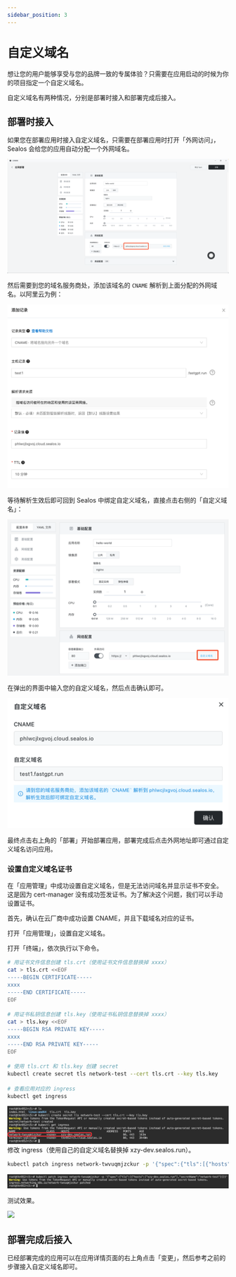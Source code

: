 ```yaml
---
sidebar_position: 3
---
```


# 自定义域名

想让您的用户能够享受与您的品牌一致的专属体验？只需要在应用启动的时候为你的项目指定一个自定义域名。

自定义域名有两种情况，分别是部署时接入和部署完成后接入。

## 部署时接入

如果您在部署应用时接入自定义域名，只需要在部署应用时打开「外网访问」，Sealos 会给您的应用自动分配一个外网域名。

![](./images/app-launchpad-domain.png)

然后需要到您的域名服务商处，添加该域名的 `CNAME` 解析到上面分配的外网域名。以阿里云为例：

![](./images/aliyun-cname.png)

等待解析生效后即可回到 Sealos 中绑定自定义域名，直接点击右侧的「自定义域名」：

![](./images/app-launchpad-domain2.png)

在弹出的界面中输入您的自定义域名，然后点击确认即可。

![](./images/app-launchpad-domain3.png)

最终点击右上角的「部署」开始部署应用，部署完成后点击外网地址即可通过自定义域名访问应用。

### 设置自定义域名证书

在「应用管理」中成功设置自定义域名，但是无法访问域名并显示证书不安全。 这是因为 cert-manager 没有成功签发证书。为了解决这个问题，我们可以手动设置证书。

首先，确认在云厂商中成功设置 CNAME，并且下载域名对应的证书。

打开「应用管理」，设置自定义域名。



打开「终端」，依次执行以下命令。

```bash
# 用证书文件信息创建 tls.crt（使用证书文件信息替换掉 xxxx）
cat > tls.crt <<EOF
-----BEGIN CERTIFICATE-----
xxxx
-----END CERTIFICATE-----
EOF

# 用证书私钥信息创建 tls.key（使用证书私钥信息替换掉 xxxx）
cat > tls.key <<EOF
-----BEGIN RSA PRIVATE KEY-----
xxxx
-----END RSA PRIVATE KEY-----
EOF

# 使用 tls.crt 和 tls.key 创建 secret
kubectl create secret tls network-test --cert tls.crt --key tls.key

# 查看应用对应的 ingress
kubectl get ingress 
```

![](./images/set-cert2.png)修改 ingress（使用自己的自定义域名替换掉 xzy-dev.sealos.run）。

```bash
kubectl patch ingress network-twvuqmjzckur -p '{"spec":{"tls":[{"hosts":["xzy-dev.sealos.run"],"secretName":"network-test"}]}}'
```

![](./images/set-cert3.png)

测试效果。

![](https://bearsblog.oss-cn-beijing.aliyuncs.com/img/set-cert4.png)

## 部署完成后接入

已经部署完成的应用可以在应用详情页面的右上角点击「变更」，然后参考之前的步骤接入自定义域名即可。